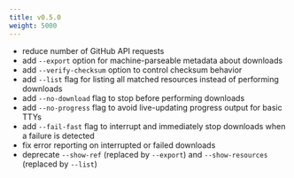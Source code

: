 ```yaml
---
title: v0.5.0
weight: 5000
---
```


 * reduce number of GitHub API requests
 * add `--export` option for machine-parseable metadata about downloads
 * add `--verify-checksum` option to control checksum behavior
 * add `--list` flag for listing all matched resources instead of performing downloads
 * add `--no-download` flag to stop before performing downloads
 * add `--no-progress` flag to avoid live-updating progress output for basic TTYs
 * add `--fail-fast` flag to interrupt and immediately stop downloads when a failure is detected
 * fix error reporting on interrupted or failed downloads
 * deprecate `--show-ref` (replaced by `--export`) and `--show-resources` (replaced by `--list`)
